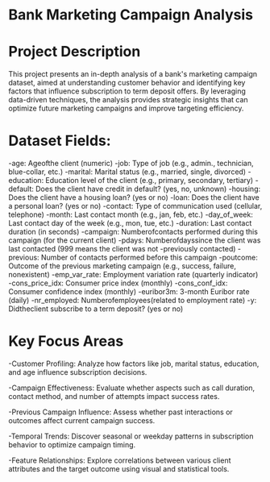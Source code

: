 # Bank Marketing Campaign Analysis

# Project Description

This project presents an in-depth analysis of a bank's marketing campaign dataset, aimed at understanding customer behavior and identifying key factors that influence subscription to term deposit offers. By leveraging data-driven techniques, the analysis provides strategic insights that can optimize future marketing campaigns and improve targeting efficiency.

# Dataset Fields:

 -age:  Ageofthe client (numeric)
 -job:  Type of job (e.g., admin., technician, blue-collar, etc.)
 -marital:  Marital status (e.g., married, single, divorced)
 -education:  Education level of the client (e.g., primary, secondary, tertiary)
 -default:  Does the client have credit in default? (yes, no, unknown)
 -housing:  Does the client have a housing loan? (yes or no)
 -loan:  Does the client have a personal loan? (yes or no)
 -contact:  Type of communication used (cellular, telephone)
 -month:  Last contact month (e.g., jan, feb, etc.)
 -day_of_week:  Last contact day of the week (e.g., mon, tue, etc.)
 -duration:  Last contact duration (in seconds)
 -campaign:  Numberofcontacts performed during this campaign (for the current client)
 -pdays:  Numberofdayssince the client was last contacted (999 means the client was not
 -previously contacted)
 -previous:  Number of contacts performed before this campaign
 -poutcome:  Outcome of the previous marketing campaign (e.g., success, failure, nonexistent)
 -emp_var_rate:  Employment variation rate (quarterly indicator)
 -cons_price_idx:  Consumer price index (monthly)
 -cons_conf_idx:  Consumer confidence index (monthly)
 -euribor3m:  3-month Euribor rate (daily)
 -nr_employed:  Numberofemployees(related to employment rate)
 -y:  Didtheclient subscribe to a term deposit? (yes or no)


# Key Focus Areas

-Customer Profiling: 
  Analyze how factors like job, marital status, education, and age influence subscription decisions.

-Campaign Effectiveness: 
  Evaluate whether aspects such as call duration, contact method, and number of attempts impact success rates.

-Previous Campaign Influence: 
  Assess whether past interactions or outcomes affect current campaign success.

-Temporal Trends: 
  Discover seasonal or weekday patterns in subscription behavior to optimize campaign timing.

-Feature Relationships: 
  Explore correlations between various client attributes and the target outcome using visual and statistical tools.


